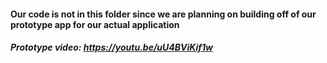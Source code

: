 #### Our code is not in this folder since we are planning on building off of our prototype app for our actual application

##### Prototype video: https://youtu.be/uU4BViKif1w

